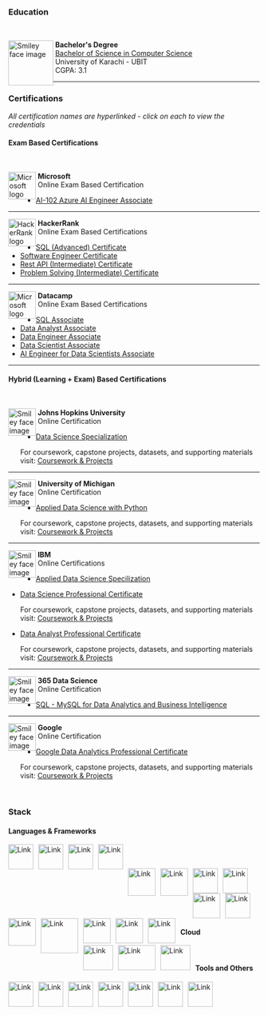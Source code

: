 ### Education
<br>

<p>
    <img src="../../images/about_me/ubit.png" alt="Smiley face image"
      style="float:left; width:90px; height:90px;">
  </a>
  <span style="vertical-align:bottom">
    &nbsp;<strong>Bachelor's Degree</strong><br>
    &nbsp;<a href="../../images/about_me/degree.png">Bachelor of Science in Computer Science</a><br>
    &nbsp;University of Karachi - UBIT<br>
    &nbsp;CGPA: 3.1
  </span>
</p>

<hr size="30">

### Certifications

*All certification names are hyperlinked - click on each to view the credentials*

#### Exam Based Certifications
<br>

<p>
  <img src="../../images/about_me/microsoft.png" alt="Microsoft logo"
    style="float:left; width:55px; height:55px;">
  <span style="vertical-align:bottom">
    &nbsp;<strong>Microsoft</strong><br>
    &nbsp;Online Exam Based Certification
  </span>
</p>

* [AI-102 Azure AI Engineer Associate](https://learn.microsoft.com/en-us/users/mubashirsidiki-5253/credentials/fd6b9d8bc2aff099?ref=https%3A%2F%2Fwww.linkedin.com%2F)

<hr size="30">

<p>
  <img src="../../images/about_me/hackerrank.png" alt="HackerRank logo"
    style="float:left; width:55px; height:55px;">
  <span style="vertical-align:bottom">
    &nbsp;<strong>HackerRank</strong><br>
    &nbsp;Online Exam Based Certifications
  </span>
</p>

* [SQL (Advanced) Certificate](https://www.hackerrank.com/certificates/e9c27ddef599)
* [Software Engineer Certificate](https://www.hackerrank.com/certificates/73f82e8747fc)
* [Rest API (Intermediate) Certificate](https://www.hackerrank.com/certificates/rest-api-intermediate)
* [Problem Solving (Intermediate) Certificate](https://www.hackerrank.com/certificates/1595cbb3992e)

<hr size="30">

<p>
  <img src="../../images/about_me/datacamp.png" alt="Microsoft logo"
    style="float:left; width:55px; height:55px;">
  <span style="vertical-align:bottom">
    &nbsp;<strong>Datacamp</strong><br>
    &nbsp;Online Exam Based Certifications
  </span>
</p>

* [SQL Associate](https://www.datacamp.com/certificate/SQA0013256520935)
* [Data Analyst Associate](https://www.datacamp.com/certificate/DAA0011511773648)
* [Data Engineer Associate](https://www.datacamp.com/certificate/DEA0019811745234)
* [Data Scientist Associate](https://www.datacamp.com/certificate/DSA0014089507290)
* [AI Engineer for Data Scientists Associate](https://www.datacamp.com/certificate/AEDS0019697349628)

<hr size="30">

#### Hybrid (Learning + Exam) Based Certifications
<br>

<p>
  <img src="../../images/about_me/johns-hopkins.png" alt="Smiley face image"
    style="float:left; width:55px; height:55px;">
  <span style="vertical-align:bottom">
    &nbsp;<strong>Johns Hopkins University</strong><br>
    &nbsp;Online Certification
  </span>
</p>

* [Data Science Specialization](https://www.coursera.org/account/accomplishments/specialization/NBAHH3KMNXED)

  For coursework, capstone projects, datasets, and supporting materials visit: [Coursework & Projects](https://github.com/mubashirsidiki/certifications_work/tree/main/JOHN%20HOPKINS%20Data%20Science%20Specialization)

<hr size="30">

<p>
  <img src="../../images/about_me/michigan.png" alt="Smiley face image"
    style="float:left; width:55px; height:55px;">
  <span style="vertical-align:bottom">
    &nbsp;<strong>University of Michigan</strong><br>
    &nbsp;Online Certification
  </span>
</p>

* [Applied Data Science with Python](https://www.coursera.org/account/accomplishments/specialization/QD9GTEPCL6GC)

  For coursework, capstone projects, datasets, and supporting materials visit: [Coursework & Projects](https://github.com/mubashirsidiki/certifications_work/tree/main/MICHIGAN%20Applied%20Data%20Science%20with%20Python%20Specialization)

<hr size="30">

<p>
  <img src="../../images/about_me/ibm.png" alt="Smiley face image"
    style="float:left; width:55px; height:55px;">
  <span style="vertical-align:bottom">
    &nbsp;<strong>IBM</strong><br>
    &nbsp;Online Certifications
  </span>
</p>

* [Applied Data Science Specilization](https://www.coursera.org/account/accomplishments/specialization/F9BQ8JR8KQKV)
* [Data Science Professional Certificate](https://www.coursera.org/account/accomplishments/professional-cert/RU84ZERGHD67)

  For coursework, capstone projects, datasets, and supporting materials visit: [Coursework & Projects](https://github.com/mubashirsidiki/certifications_work/tree/main/IBM%20Data%20Science%20Professional%20Certificate)

* [Data Analyst Professional Certificate](https://www.coursera.org/account/accomplishments/professional-cert/3UBPAKFYJVYL)

  For coursework, capstone projects, datasets, and supporting materials visit: [Coursework & Projects](https://github.com/mubashirsidiki/certifications_work/tree/main/IBM%20Data%20Analyst%20Professional%20Certificate)

<hr size="30">

<p>
  <img src="../../images/about_me/365.png" alt="Smiley face image"
    style="float:left; width:55px; height:55px;">
  <span style="vertical-align:bottom">
    &nbsp;<strong>365 Data Science</strong><br>
    &nbsp;Online Certification
  </span>
</p>

* [SQL - MySQL for Data Analytics and Business Intelligence](https://www.udemy.com/certificate/UC-3ad14422-ea63-4e95-ad38-5f8bdbc812a6/)

<hr size="30">

<p>
  <img src="../../images/about_me/google-search.png" alt="Smiley face image"
    style="float:left; width:55px; height:55px;">
  <span style="vertical-align:bottom">
    &nbsp;<strong>Google</strong><br>
    &nbsp;Online Certification
  </span>
</p>

* [Google Data Analytics Professional Certificate](https://www.coursera.org/account/accomplishments/professional-cert/PQYSEB6Q2FCQ)

  For coursework, capstone projects, datasets, and supporting materials visit: [Coursework & Projects](https://github.com/mubashirsidiki/certifications_work/tree/main/GOOGLE%20Data%20Analytics%20Professional%20Certificate)

<br>

### Stack

#### Languages & Frameworks

<p>
<img alt="Link" src="../../images/about_me/python.png" style="float:left; padding-right:10px " width="50" height="50" >
<img alt="Link" src="../../images/about_me/rlogo.png" style="float:left; padding-right:10px " width="50" height="50" >
<img alt="Link" src="../../images/about_me/c.png" style="float:left; padding-right:10px " width="50" height="50" >
<img alt="Link" src="../../images/about_me/java.png" style="float:left; padding-right:10px " width="50" height="50" >
</p>
<br>
&nbsp;
&nbsp;

<p>
<img alt="Link" src="../../images/about_me/fastapi.png" style="float:left; padding-right:10px " width="55" height="55" >
<img alt="Link" src="../../images/about_me/docker.png" style="float:left; padding-right:10px " width="55" height="55" >
<img alt="Link" src="../../images/about_me/jupyter.png" style="float:left; padding-right:10px " width="50" height="50" >
<img alt="Link" src="../../images/about_me/databricks.png" style="float:left; padding-right:10px " width="50" height="50" >
<img alt="Link" src="../../images/about_me/powerbi.png" style="float:left; padding-right:10px " width="55" height="50" >
</p>
<br>
&nbsp;
&nbsp;

<p>

<img alt="Link" src="../../images/about_me/tf.png" style="float:left; padding-right:10px " width="50" height="50" >
<img alt="Link" src="../../images/about_me/pytorch.png" style="float:left; padding-right:10px " width="55" height="55" >

<img alt="Link" src="../../images/about_me/langchain.png" style="float:left; padding-right:10px " width="75" height="70" >
<img alt="Link" src="../../images/about_me/llamaindex.png" style="float:left; padding-right:10px " width="55" height="50" >
<img alt="Link" src="../../images/about_me/opencv.png" style="float:left; padding-right:10px " width="55" height="50" >
<img alt="Link" src="../../images/about_me/ultralytics.png" style="float:left; padding-right:10px " width="55" height="50" >
</p>
<br>
&nbsp;
&nbsp;&nbsp;


<br>


#### Cloud
<p>
<img alt="Link" src="../../images/about_me/google.png" style="float:left; padding-right:10px " width="60" height="50" >
<img alt="Link" src="../../images/about_me/aws_2.png" style="float:left; padding-right:10px " width="75" height="50" >
<img alt="Link" src="../../images/about_me/azure.png" style="float:left; padding-right:10px " width="60" height="50" >
</p>
&nbsp;
&nbsp;

<br>

#### Tools and Others

<p>
<img alt="Link" src="../../images/about_me/linux.png" style="float:left; padding-right:10px " width="50" height="50" >
<img alt="Link" src="../../images/about_me/redis.png" style="float:left; padding-right:10px " width="50" height="50" >
<img alt="Link" src="../../images/about_me/git.png" style="float:left; padding-right:10px " width="50" height="50" >
<img alt="Link" src="../../images/about_me/pycharm.png" style="float:left; padding-right:10px " width="50" height="50" >
<img alt="Link" src="../../images/about_me/vscode.png" style="float:left; padding-right:10px " width="50" height="50" >
<img alt="Link" src="../../images/about_me/cursor.png" style="float:left; padding-right:10px " width="50" height="50" >
<img alt="Link" src="../../images/about_me/claude.png" style="float:left; padding-right:10px " width="50" height="50" >
</p>
<br>
&nbsp;
&nbsp;

<br>